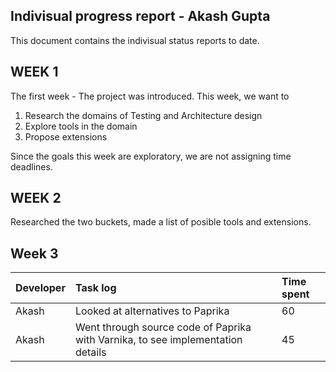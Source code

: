 ## Indivisual progress report - Akash Gupta

This document contains the indivisual status reports to date.


## WEEK 1
The first week - The project was introduced. This week, we want to
1. Research the domains of Testing and Architecture design
2. Explore tools in the domain
3. Propose extensions

Since the goals this week are exploratory, we are not assigning time deadlines.


## WEEK 2

Researched the two buckets, made a list of posible tools and extensions.


## Week 3

| Developer | Task log | Time spent |
|:----------|:---------|:-----------|
| Akash | Looked at alternatives to Paprika | 60 |
| Akash | Went through source code of Paprika with Varnika, to see implementation details | 45 |
